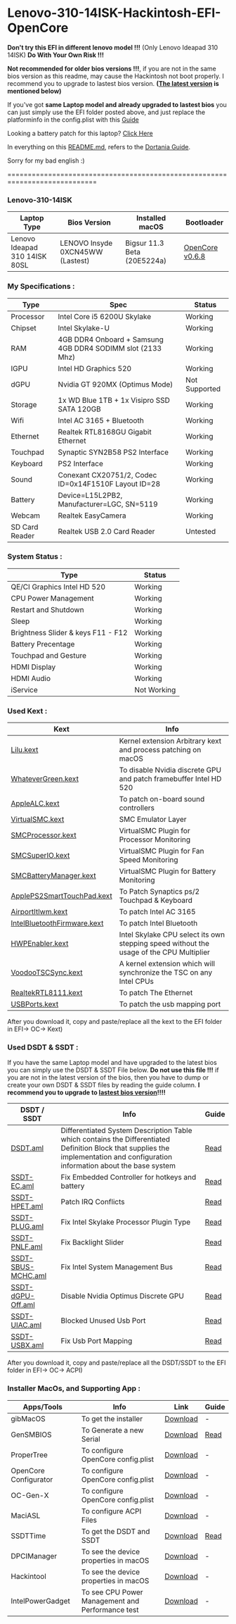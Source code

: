 # Lenovo-310-14ISK-Hackintosh-EFI-OpenCore

**Don't try this EFI in different lenovo model !!!** (Only Lenovo Ideapad 310 14ISK) **Do With Your Own Risk !!!**

**Not recommended for older bios versions !!!**, if you are not in the same bios version as this readme, may cause the Hackintosh not boot properly. I recommend you to upgrade to lastest bios version. **([The latest version](https://github.com/xkhoir/Lenovo-310-14ISK-Hackintosh-EFI-OpenCore#lenovo-310-14isk) is mentioned below)**

If you've got **same Laptop model and already upgraded to lastest bios** you can just simply use the EFI folder posted above, and just replace the platforminfo in the config.plist with this [Guide](https://dortania.github.io/OpenCore-Install-Guide/config-laptop.plist/skylake.html#platforminfo)

Looking a battery patch for this laptop? [Click Here](https://github.com/xkhoir/Lenovo-310-14ISK-Hackintosh-EFI-OpenCore/blob/main/Battery_Patch.md)

In everything on this [README.md](xkhoir/Lenovo-310-14ISK-Hackintosh-EFI-OpenCore/README.md), refers to the [Dortania Guide](https://dortania.github.io/getting-started/).

Sorry for my bad english :)

============================================================================

### Lenovo-310-14ISK 

| Laptop Type | Bios Version | Installed macOS | Bootloader |
| ----------- | ----------- | ----------- | ----------- | 
| Lenovo Ideapad 310 14ISK 80SL | LENOVO Insyde 0XCN45WW (Lastest)| Bigsur 11.3 Beta (20E5224a) | [OpenCore v0.6.8](https://github.com/acidanthera/OpenCorePkg/releases) |

### My Specifications :

| Type | Spec | Status |
| ----------- | ----------- | ----------- |
| Processor | Intel Core i5 6200U Skylake | Working |
| Chipset | Intel Skylake-U | Working |
| RAM | 4GB DDR4 Onboard + Samsung 4GB DDR4 SODIMM slot (2133 Mhz) | Working |
| IGPU | Intel HD Graphics 520 | Working |
| dGPU | Nvidia GT 920MX (Optimus Mode) | Not Supported |
| Storage | 1x WD Blue 1TB + 1x Visipro SSD SATA 120GB | Working |
| Wifi | Intel AC 3165 + Bluetooth | Working |
| Ethernet | Realtek RTL8168GU Gigabit Ethernet | Working |
| Touchpad | Synaptic SYN2B58 PS2 Interface | Working |
| Keyboard | PS2 Interface | Working |
| Sound | Conexant CX20751/2, Codec ID=0x14F1510F Layout ID=28 | Working |
| Battery | Device=L15L2PB2, Manufacturer=LGC, SN=5119 | Working |
| Webcam | Realtek EasyCamera | Working |
| SD Card Reader | Realtek USB 2.0 Card Reader | Untested |

### System Status :

| Type | Status |
| ----------- | ----------- |
| QE/CI Graphics Intel HD 520 | Working |
| CPU Power Management | Working |
| Restart and Shutdown | Working |
| Sleep | Working |
| Brightness Slider & keys F11 - F12 | Working |
| Battery Precentage | Working |
| Touchpad and Gesture | Working |
| HDMI Display | Working |
| HDMI Audio | Working |
| iService | Not Working |

### Used Kext :

| Kext | Info |
| ----------- | ----------- |
| [Lilu.kext](https://github.com/acidanthera/Lilu/releases) | Kernel extension Arbitrary kext and process patching on macOS |
| [WhateverGreen.kext](https://github.com/acidanthera/WhateverGreen/releases) | To disable Nvidia discrete GPU and patch framebuffer Intel HD 520 |
| [AppleALC.kext](https://github.com/acidanthera/AppleALC/releases) | To patch on-board sound controllers|
| [VirtualSMC.kext](https://github.com/acidanthera/VirtualSMC/releases) | SMC Emulator Layer |
| [SMCProcessor.kext](https://github.com/acidanthera/VirtualSMC/releases) | VirtualSMC Plugin for Processor Monitoring |
| [SMCSuperIO.kext](https://github.com/acidanthera/VirtualSMC/releases) | VirtualSMC Plugin for Fan Speed Monitoring |
| [SMCBatteryManager.kext](https://github.com/acidanthera/VirtualSMC/releases) | VirtualSMC Plugin for Battery Monitoring |
| [ApplePS2SmartTouchPad.kext]( https://github.com/xkhoir/Lenovo-310-14ISK-Hackintosh-EFI-OpenCore/blob/551d43d2586aa635c8feb135fd5d2e720d1d0423/ApplePS2SmartTouchPad.zip ) | To Patch Synaptics ps/2 Touchpad & Keyboard |
| [AirportItlwm.kext](https://github.com/OpenIntelWireless/itlwm/releases) | To patch Intel AC 3165 |
| [IntelBluetoothFirmware.kext](https://github.com/OpenIntelWireless/IntelBluetoothFirmware/releases) | To patch Intel Bluetooth |
| [HWPEnabler.kext](https://github.com/goodwin/HWPEnable) | Intel Skylake CPU select its own stepping speed without the usage of the CPU Multiplier |
| [VoodooTSCSync.kext](https://bitbucket.org/RehabMan/VoodooTSCSync/downloads) | A kernel extension which will synchronize the TSC on any Intel CPUs |
| [RealtekRTL8111.kext](https://github.com/Mieze/RTL8111_driver_for_OS_X/releases) | To patch The Ethernet |
| [USBPorts.kext]( https://github.com/xkhoir/Lenovo-310-14ISK-Hackintosh-EFI-OpenCore/blob/551d43d2586aa635c8feb135fd5d2e720d1d0423/USBPorts.zip ) | To patch the usb mapping port |

After you download it, copy and paste/replace all the kext to the EFI folder in EFI-> OC-> Kext)

### Used DSDT & SSDT :
If you have the same Laptop model and have upgraded to the latest bios you can simply use the DSDT & SSDT File below. 
**Do not use this file !!!**
if you are not in the latest version of the bios, then you have to dump or create your own DSDT & SSDT files by reading the guide column. 
**I recommend you to upgrade to [lastest bios version](https://github.com/xkhoir/Lenovo-310-14ISK-Hackintosh-EFI-OpenCore#lenovo-310-14isk)!!!!**

| DSDT / SSDT | Info | Guide |
| ----------- | ----------- | ----------- |
| [DSDT.aml](/EFI/OC/ACPI/DSDT.aml) | Differentiated System Description Table which contains the Differentiated Definition Block that supplies the implementation and configuration information about the base system | [Read](https://dortania.github.io/Getting-Started-With-ACPI/Manual/dump.html) |
| [SSDT-EC.aml](/EFI/OC/ACPI/SSDT-EC.aml) | Fix Embedded Controller for hotkeys and battery | [Read](https://dortania.github.io/Getting-Started-With-ACPI/Universal/ec-fix.html) |
| [SSDT-HPET.aml](/EFI/OC/ACPI/SSDT-HPET.aml)  | Patch IRQ Conflicts | [Read](https://dortania.github.io/Getting-Started-With-ACPI/ssdt-methods/ssdt-easy.html#running-ssdttime) |
| [SSDT-PLUG.aml](/EFI/OC/ACPI/SSDT-PLUG.aml) | Fix Intel Skylake Processor Plugin Type | [Read](https://dortania.github.io/Getting-Started-With-ACPI/Universal/plug.html) |
| [SSDT-PNLF.aml](/EFI/OC/ACPI/SSDT-PNLF.aml)| Fix Backlight Slider | [Read](https://dortania.github.io/Getting-Started-With-ACPI/Laptops/backlight.html) |
| [SSDT-SBUS-MCHC.aml](/EFI/OC/ACPI/SSDT-SBUS-MCHC.aml) | Fix Intel System Management Bus | [Read](https://dortania.github.io/Getting-Started-With-ACPI/Universal/smbus.html) |
| [SSDT-dGPU-Off.aml](/EFI/OC/ACPI/SSDT-dGPU-Off.aml) | Disable Nvidia Optimus Discrete GPU | [Read](https://dortania.github.io/Getting-Started-With-ACPI/Laptops/laptop-disable.html#optimus-method) |
| [SSDT-UIAC.aml](/EFI/OC/ACPI/SSDT-UIAC.aml)| Blocked Unused Usb Port | [Read](https://dortania.github.io/OpenCore-Post-Install/usb/) |
| [SSDT-USBX.aml](/EFI/OC/ACPI/SSDT-USBX.aml) | Fix Usb Port Mapping | [Read](https://dortania.github.io/OpenCore-Post-Install/usb/) |

After you download it, copy and paste/replace all the DSDT/SSDT to the EFI folder in EFI-> OC-> ACPI)

### Installer MacOs, and Supporting App :

| Apps/Tools | Info | Link | Guide |
| ----------- | ----------- | ----------- | ----------- |
| gibMacOS | To get the installer | [Download](https://github.com/corpnewt/gibMacOS) | - |
| GenSMBIOS | To Generate a new Serial | [Download](https://github.com/corpnewt/gibMacOS) | [Read](https://dortania.github.io/OpenCore-Post-Install/universal/iservices.html#generate-a-new-serial) |
| ProperTree |  To configure OpenCore config.plist | [Download](https://github.com/corpnewt/ProperTree) | - |
| OpenCore Configurator | To configure OpenCore config.plist | [Download](https://mackie100projects.altervista.org/opencore-configurator/) | - |
| OC-Gen-X |  To configure OpenCore config.plist | [Download](https://github.com/Pavo-IM/OC-Gen-X/releases) | - |
| MaciASL |  To configure ACPI Files | [Download](https://github.com/acidanthera/MaciASL/releases) | - |
| SSDTTime | To get the DSDT and SSDT | [Download](https://github.com/corpnewt/SSDTTime) | [Read](https://dortania.github.io/Getting-Started-With-ACPI/ssdt-methods/ssdt-easy.html#running-ssdttime) |
| DPCIManager | To see the device properties in macOS | [Download](https://github.com/MuntashirAkon/DPCIManager/releases) | - |
| Hackintool | To see the device properties in macOS | [Download](https://github.com/headkaze/Hackintool/releases) | - |
| IntelPowerGadget | To see CPU Power Management and Performance test | [Download](https://software.intel.com/content/www/us/en/develop/articles/intel-power-gadget.html#attachment-heading) | - |
